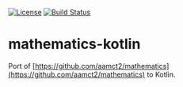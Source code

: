 [![License](https://img.shields.io/badge/license-MIT-green.svg?style=flat)](https://github.com/aamct2/mathematics-kotlin/blob/master/LICENSE.md)
[![Build Status](https://travis-ci.com/aamct2/mathematics-kotlin.svg?branch=master)](https://travis-ci.com/aamct2/mathematics-kotlin)

# mathematics-kotlin

Port of [https://github.com/aamct2/mathematics](https://github.com/aamct2/mathematics) to Kotlin.
